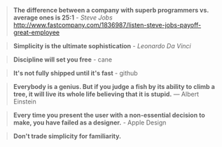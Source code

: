 > **The difference between a company with superb programmers vs. average ones is 25:1** - _Steve Jobs_
http://www.fastcompany.com/1836987/listen-steve-jobs-payoff-great-employee

> **Simplicity is the ultimate sophistication** - _Leonardo Da Vinci_

> **Discipline will set you free** - cane

> **It's not fully shipped until it's fast** - github

> **Everybody is a genius. But if you judge a fish by its ability to climb a tree, it will live its whole life believing that it is stupid.** ― Albert Einstein

> **Every time you present the user with a non-essential decision to make, you have failed as a designer.** - Apple Design

> **Don't trade simplicity for familiarity.**
